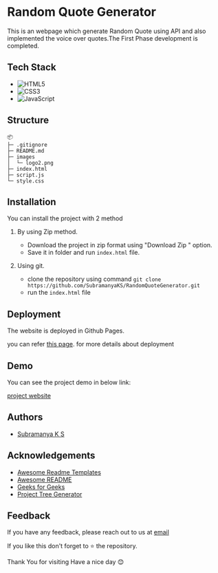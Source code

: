 # Random Quote Generator

This is an webpage which generate Random Quote using API and also implemented the voice over quotes.The First Phase development is completed.

## Tech Stack

* ![HTML5](https://img.shields.io/badge/html5-%23E34F26.svg?style=for-the-badge&logo=html5&logoColor=white)
* ![CSS3](https://img.shields.io/badge/css3-%231572B6.svg?style=for-the-badge&logo=css3&logoColor=white)
* ![JavaScript](https://img.shields.io/badge/javascript-%23323330.svg?style=for-the-badge&logo=javascript&logoColor=%23F7DF1E)


## Structure

```
📦 
├─ .gitignore
├─ README.md
├─ images
│  └─ logo2.png
├─ index.html
├─ script.js
└─ style.css
```

## Installation

You can install the project with 2 method
1. By using  Zip method.

    * Download the project in zip format using "Download Zip " option.
    * Save it in folder and run `index.html` file. 

2. Using git.

    * clone the repository using command ` git clone https://github.com/SubramanyaKS/RandomQuoteGenerator.git `
    * run the `index.html` file
    
## Deployment

The website is deployed in Github Pages.

you can refer [this page](https://pages.github.com/). for more details about deployment 


## Demo

You can see the project demo in  below link:

[project website](https://subramanyaks.github.io/RandomQuoteGenerator/)

## Authors

- [Subramanya K S](https://www.github.com/SubramanyaKS)


## Acknowledgements

 - [Awesome Readme Templates](https://awesomeopensource.com/project/elangosundar/awesome-README-templates)
 - [Awesome README](https://github.com/matiassingers/awesome-readme)
 - [Geeks for Geeks](https://www.geeksforgeeks.org/)
 - [Project Tree Generator](https://woochanleee.github.io/project-tree-generator)

## Feedback


If you have any feedback, please reach out to us at [email](connectwithsubbu@gmail.com)

If you like this don't forget to ⭐ the repository.


Thank You for visiting
Have a nice day 😊 